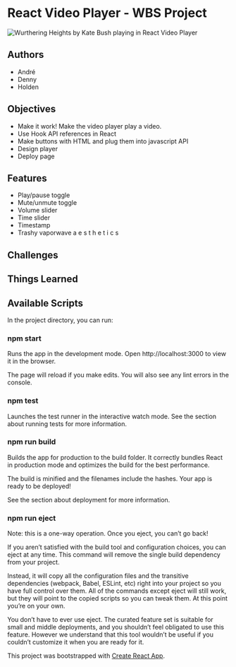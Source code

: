 # React Video Player - WBS Project 

![Wurthering Heights by Kate Bush playing in React Video Player](https://i.ibb.co/drwZwx5/Screenshot-2020-07-03-at-10-03-04.png)

## Authors

- André
- Denny
- Holden

## Objectives

- Make it work! Make the video player play a video.
- Use Hook API references in React
- Make buttons with HTML and plug them into javascript API
- Design player
- Deploy page

## Features

- Play/pause toggle
- Mute/unmute toggle
- Volume slider
- Time slider
- Timestamp
- Trashy vaporwave  a e s t h e t i c s

## Challenges



## Things Learned

## Available Scripts
In the project directory, you can run:

### npm start
Runs the app in the development mode.
Open http://localhost:3000 to view it in the browser.

The page will reload if you make edits.
You will also see any lint errors in the console.

### npm test
Launches the test runner in the interactive watch mode.
See the section about running tests for more information.

### npm run build
Builds the app for production to the build folder.
It correctly bundles React in production mode and optimizes the build for the best performance.

The build is minified and the filenames include the hashes.
Your app is ready to be deployed!

See the section about deployment for more information.

### npm run eject
Note: this is a one-way operation. Once you eject, you can’t go back!

If you aren’t satisfied with the build tool and configuration choices, you can eject at any time. This command will remove the single build dependency from your project.

Instead, it will copy all the configuration files and the transitive dependencies (webpack, Babel, ESLint, etc) right into your project so you have full control over them. All of the commands except eject will still work, but they will point to the copied scripts so you can tweak them. At this point you’re on your own.

You don’t have to ever use eject. The curated feature set is suitable for small and middle deployments, and you shouldn’t feel obligated to use this feature. However we understand that this tool wouldn’t be useful if you couldn’t customize it when you are ready for it.


This project was bootstrapped with [Create React App](https://github.com/facebook/create-react-app).
